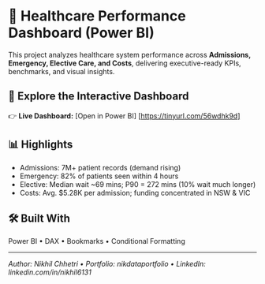 # 🏥 Healthcare Performance Dashboard (Power BI)

This project analyzes healthcare system performance across **Admissions, Emergency, Elective Care, and Costs**, delivering executive-ready KPIs, benchmarks, and visual insights.

## 🚀 Explore the Interactive Dashboard
👉 **Live Dashboard:** [Open in Power BI] [https://tinyurl.com/56wdhk9d]

## 📊 Highlights
- Admissions: 7M+ patient records (demand rising)
- Emergency: 82% of patients seen within 4 hours
- Elective: Median wait ~69 mins; P90 = 272 mins (10% wait much longer)
- Costs: Avg. $5.28K per admission; funding concentrated in NSW & VIC

## 🛠 Built With
Power BI • DAX • Bookmarks • Conditional Formatting

---
*Author: Nikhil Chhetri • Portfolio: nikdataportfolio • LinkedIn: linkedin.com/in/nikhil6131*
